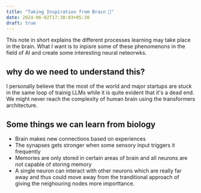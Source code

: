 ```yaml
---
title: "Taking Inspiration from Brain 🧠"
date: 2024-06-02T17:38:03+05:30
draft: true
---
```

This note in short explains the different processes learning may take place in the brain. What I want is to inpisre some of these phenomenons in the field of AI and create some interesting neural neteorwks.

## why do we need to understand this?
I personally believe that the most of the world and major startups are stuck in the same loop of trainig LLMs while it is quite evident that it's a dead end. We might never reach the complexity of human brain using the transformers architecture. 

## Some things we can learn from biology
- Brain makes new connections based on experiences
- The synapses gets stronger when some sensory input triggers it frequently
- Memories are only stored in certain areas of brain and all neurons are not capable of storing memory
- A single neuron can interact with other neurons which are really far away and thus could move away from the tranditional approach of giving the neighouring nodes more importtance. 
